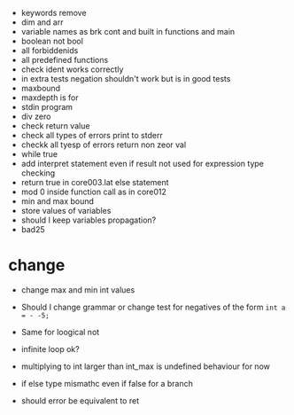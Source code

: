 - keywords remove
- dim and arr
- variable names as brk cont and built in functions and main
- boolean not bool
- all forbiddenids
- all predefined functions
- check ident works correctly
- in extra tests negation shouldn't work but is in good tests
- maxbound
- maxdepth is for
- stdin program
- div zero
- check return value
- check all types of errors print to stderr
- checkk all tyesp of errors return non zeor val
- while true
- add interpret statement even if result not used for expression type checking
- return true in core003.lat else statement
- mod 0 inside function call as in core012
- min and max bound
- store values of variables
- should I keep variables propagation?
- bad25

# change

- change max and min int values

- Should I change grammar or change test for negatives of the form `int a = - -5;`
- Same for loogical not
- infinite loop ok?


- multiplying to int larger than int_max is undefined behaviour for now
- if else type mismathc even if false for a branch
- should error be equivalent to ret
